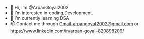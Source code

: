 - 👋 Hi, I’m @ArpanGoyal2002
- 👀 I’m interested in coding,Development.
- 🌱 I’m currently learning DSA
- 📫 Contact me through Gmail-arpangoyal2002@gmail.com or https://www.linkedin.com/in/arpan-goyal-820898209/

<!---
ArpanGoyal2002/ArpanGoyal2002 is a ✨ special ✨ repository because its `README.md` (this file) appears on your GitHub profile.
You can click the Preview link to take a look at your changes.
--->
